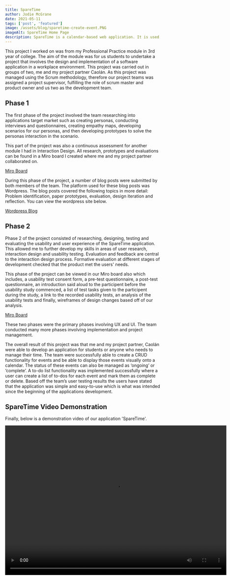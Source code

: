 ```yaml
---
title: SpareTime
author: Jodie McGrane
date: 2021-05-11
tags: ['post', 'featured']
image: /assets/blog/sparetime-create-event.PNG
imageAlt: SpareTime Home Page
description: SpareTime is a calendar-based web application. It is used to manage your time by creating events and displaying them onto a calendar. The user can also create and manage a todo list for their events using SpareTime.
---
```


This project I worked on was from my Professional Practice module in 3rd year of college. The aim of the module was for us students to undertake a project that involves the design and implementation of a software application in a workplace environment. This project was carried out in groups of two, me and my project partner Caolán. As this project was managed using the Scrum methodology, therefore our project teams was assigned a project supervisor, fulfilling the role of scrum master and product owner and us two as the development team.

<h2>Phase 1</h2>

The first phase of the project involved the team researching into applications target market such as creating personas, conducting interviews and questionnaires, creating empathy maps, developing scenarios for our personas, and then developing prototypes to solve the personas interaction in the scenario.

This part of the project was also a continuous assessment for another module I had in Interaction Design. All research, prototypes and evaluations can be found in a Miro board I created where me and my project partner collaborated on.

<a href="https://miro.com/app/board/o9J_kkE2XC4=/?invite_link_id=424180921263" target="_blank" class="btn btn--primary">Miro Board</a>

During this phase of the project, a number of blog posts were submitted by both members of the team. The platform used for these blog posts was Wordpress. The blog posts covered the following topics in more detail: Problem identification, paper prototypes, evaluation, design iteration and reflection. You can view the wordpress site below.

<a href="interactiondesignca1.wordpress.com" target="_blank" class="btn btn--primary">Wordpress Blog</a>

<h2>Phase 2</h2>

Phase 2 of the project consisted of researching, designing, testing and evaluating the usability and user experience of the SpareTime application. This allowed me to further develop my skills in areas of user research, interaction design and usability testing. Evaluation and feedback are central to the interaction design process. Formative evaluation at different stages of development checked that the product met the users' needs.

This phase of the project can be viewed in our Miro board also which includes, a usability test consent form, a pre-test questionnaire, a post-test questionnaire, an introduction said aloud to the participent before the usability study commenced, a list of test tasks given to the participent during the study, a link to the recorded usability tests, an analysis of the usability tests and finally, wireframes of design changes based off of our analysis.

<a href="https://miro.com/app/board/o9J_kkE2XC4=/?invite_link_id=424180921263" target="_blank" class="btn btn--primary">Miro Board</a>

These two phases were the primary phases involving UX and UI. The team conducted many more phases involving implementation and project management.

The overall result of this project was that me and my project partner, Caolán were able to develop an application for students or anyone who needs to manage their time. The team were successfully able to create a CRUD functionality for events and be able to display those events visually onto a calendar. The status of these events can also be managed as ‘ongoing’ or ‘complete’. A to-do list functionality was implemented successfully where a user can create a list of to-dos for each event and mark them as complete or delete. Based off the team’s user testing results the users have stated that the application was simple and easy-to-use which is what was intended since the beginning of the applications development.

<h2>SpareTime Video Demonstration</h2>

Finally, below is a demonstration video of our application 'SpareTime'.

<video width="720" height="486" controls>
  <source src="/assets/SpareTimeScreencast.mp4" type="video/mp4">
  <source src="movie.ogg" type="video/ogg">
  Your browser does not support the video tag.
</video>


